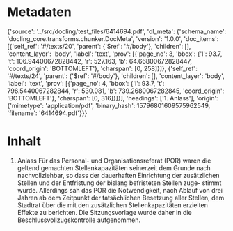 # Metadaten
{'source': '../src/docling/test_files/6414694.pdf', 'dl_meta': {'schema_name': 'docling_core.transforms.chunker.DocMeta', 'version': '1.0.0', 'doc_items': [{'self_ref': '#/texts/20', 'parent': {'$ref': '#/body'}, 'children': [], 'content_layer': 'body', 'label': 'text', 'prov': [{'page_no': 3, 'bbox': {'l': 93.7, 't': 106.94400672828442, 'r': 527.163, 'b': 64.66800672828447, 'coord_origin': 'BOTTOMLEFT'}, 'charspan': [0, 258]}]}, {'self_ref': '#/texts/24', 'parent': {'$ref': '#/body'}, 'children': [], 'content_layer': 'body', 'label': 'text', 'prov': [{'page_no': 4, 'bbox': {'l': 93.7, 't': 796.5440067282844, 'r': 530.081, 'b': 739.2680067282845, 'coord_origin': 'BOTTOMLEFT'}, 'charspan': [0, 316]}]}], 'headings': ['1. Anlass'], 'origin': {'mimetype': 'application/pdf', 'binary_hash': 15796801609575962549, 'filename': '6414694.pdf'}}}

# Inhalt
1. Anlass
Für das Personal- und Organisationsreferat (POR) waren die geltend gemachten Stellenkapazitäten seinerzeit dem Grunde nach nachvollziehbar, so dass der dauerhaften Einrichtung der zusätzlichen Stellen und der Entfristung der bislang befristeten Stellen zuge-
stimmt wurde. Allerdings sah das POR die Notwendigkeit, nach Ablauf von drei Jahren ab dem Zeitpunkt der tatsächlichen Besetzung aller Stellen, dem Stadtrat über die mit den zusätzlichen Stellenkapazitäten erzielten Effekte zu berichten. Die Sitzungsvorlage wurde daher in die Beschlussvollzugskontrolle aufgenommen.